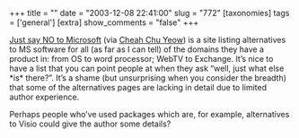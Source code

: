 +++
title = ""
date = "2003-12-08 22:41:00"
slug = "772"
[taxonomies]
tags = ['general']
[extra]
show_comments = "false"
+++

[Just say NO to Microsoft](http://microsoft.toddverbeek.com/) (via [Cheah Chu Yeow](http://blog.codefront.net/archives/2003/12/09/just_say_no_to_microsoft.php)) is a site listing alternatives to MS software for all (as far as I can tell) of the domains they have a product in: from OS to word processor; WebTV to Exchange. It’s nice to have a list that you can point people at when they ask “well, just what else \*is\* there?”. It’s a shame (but unsurprising when you consider the breadth) that some of the alternatives pages are lacking in detail due to limited author experience.

Perhaps people who’ve used packages which are, for example, alternatives to Visio could give the author some details?
